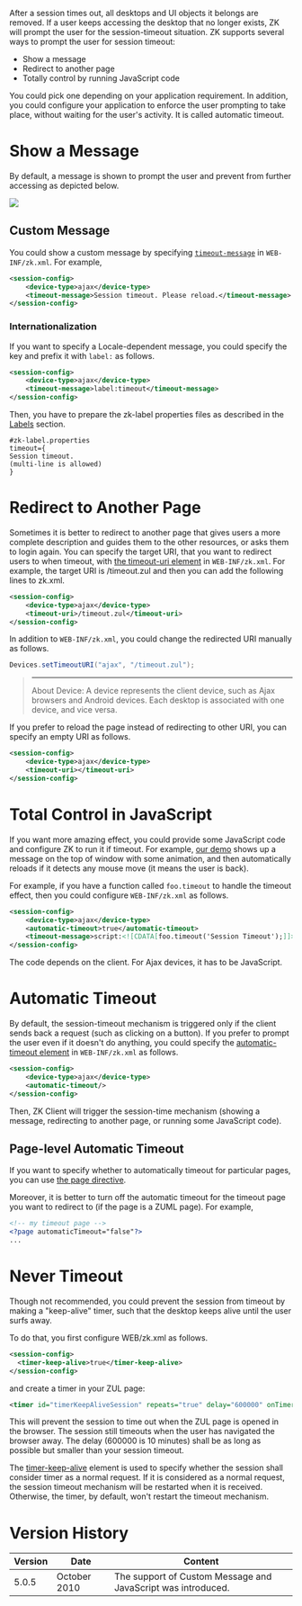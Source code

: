 After a session times out, all desktops and UI objects it belongs are
removed. If a user keeps accessing the desktop that no longer exists, ZK
will prompt the user for the session-timeout situation. ZK supports
several ways to prompt the user for session timeout:

- Show a message
- Redirect to another page
- Totally control by running JavaScript code

You could pick one depending on your application requirement. In
addition, you could configure your application to enforce the user
prompting to take place, without waiting for the user's activity. It is
called automatic timeout.

# Show a Message

By default, a message is shown to prompt the user and prevent from
further accessing as depicted below.

![]({{site.baseurl}}/zk_dev_ref/images/drsesstimeout.png)

## Custom Message

You could show a custom message by specifying
[`timeout-message`]({{site.baseurl}}/zk_config_ref/the_session-config_element#The_timeout-message_Element)
in `WEB-INF/zk.xml`. For example,

```xml
<session-config>
    <device-type>ajax</device-type>
    <timeout-message>Session timeout. Please reload.</timeout-message>
</session-config>
```

### Internationalization

If you want to specify a Locale-dependent message, you could specify the
key and prefix it with `label:` as follows.

```xml
<session-config>
    <device-type>ajax</device-type>
    <timeout-message>label:timeout</timeout-message>
</session-config>
```

Then, you have to prepare the zk-label properties files as described in
the
[Labels]({{site.baseurl}}/zk_dev_ref/internationalization/labels)
section.

```text
#zk-label.properties
timeout={
Session timeout.
(multi-line is allowed)
}
```

# Redirect to Another Page

Sometimes it is better to redirect to another page that gives users a
more complete description and guides them to the other resources, or
asks them to login again. You can specify the target URI, that you want
to redirect users to when timeout, with [the timeout-uri
element]({{site.baseurl}}/zk_config_ref/the_session-config_element#The_timeout-uri_Element)
in `WEB-INF/zk.xml`. For example, the target URI is /timeout.zul and
then you can add the following lines to zk.xml.

```xml
<session-config>
    <device-type>ajax</device-type>    
    <timeout-uri>/timeout.zul</timeout-uri>    
</session-config>
```

In addition to `WEB-INF/zk.xml`, you could change the redirected URI
manually as follows.

```java
Devices.setTimeoutURI("ajax", "/timeout.zul");
```

> ------------------------------------------------------------------------
>
> About Device: A device represents the client device, such as Ajax
> browsers and Android devices. Each desktop is associated with one
> device, and vice versa.

If you prefer to reload the page instead of redirecting to other URI,
you can specify an empty URI as follows.

```xml
<session-config>
    <device-type>ajax</device-type>    
    <timeout-uri></timeout-uri>    
</session-config>
```

# Total Control in JavaScript

If you want more amazing effect, you could provide some JavaScript code
and configure ZK to run it if timeout. For example, [our
demo](http://www.zkoss.org/zkdemo) shows up a message on the top of
window with some animation, and then automatically reloads if it detects
any mouse move (it means the user is back).

For example, if you have a function called `foo.timeout` to handle the
timeout effect, then you could configure `WEB-INF/zk.xml` as follows.

```xml
<session-config>
    <device-type>ajax</device-type>
    <automatic-timeout>true</automatic-timeout>
    <timeout-message>script:<![CDATA[foo.timeout('Session Timeout');]]></timeout-message>
</session-config>
```

The code depends on the client. For Ajax devices, it has to be
JavaScript.

# Automatic Timeout

By default, the session-timeout mechanism is triggered only if the
client sends back a request (such as clicking on a button). If you
prefer to prompt the user even if it doesn't do anything, you could
specify the [automatic-timeout
element]({{site.baseurl}}/zk_config_ref/the_session-config_element#The_automatic-timeout_Element)
in `WEB-INF/zk.xml` as follows.

```xml
<session-config>
    <device-type>ajax</device-type>
    <automatic-timeout/>
</session-config>
```

Then, ZK Client will trigger the session-time mechanism (showing a
message, redirecting to another page, or running some JavaScript code).

## Page-level Automatic Timeout

If you want to specify whether to automatically timeout for particular
pages, you can use [ the page
directive](ZUML_Reference/ZUML/Processing_Instructions/page#automaticTimeout).

Moreover, it is better to turn off the automatic timeout for the timeout
page you want to redirect to (if the page is a ZUML page). For example,

```xml
<!-- my timeout page -->
<?page automaticTimeout="false"?>
...
```

# Never Timeout

Though not recommended, you could prevent the session from timeout by
making a "keep-alive" timer, such that the desktop keeps alive until the
user surfs away.

To do that, you first configure WEB/zk.xml as follows.

```xml
<session-config>
  <timer-keep-alive>true</timer-keep-alive>
</session-config>
```

and create a timer in your ZUL page:

```xml
<timer id="timerKeepAliveSession" repeats="true" delay="600000" onTimer=""/>
```

This will prevent the session to time out when the ZUL page is opened in
the browser. The session still timeouts when the user has navigated the
browser away. The delay (600000 is 10 minutes) shall be as long as
possible but smaller than your session timeout.

The
[timer-keep-alive]({{site.baseurl}}/zk_config_ref/the_session-config_element#The_timer-keep-alive_Element)
element is used to specify whether the session shall consider timer as a
normal request. If it is considered as a normal request, the session
timeout mechanism will be restarted when it is received. Otherwise, the
timer, by default, won't restart the timeout mechanism.

# Version History

| Version | Date         | Content                                                      |
|---------|--------------|--------------------------------------------------------------|
| 5.0.5   | October 2010 | The support of Custom Message and JavaScript was introduced. |
